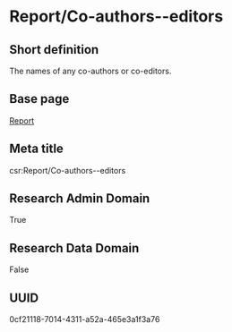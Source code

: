 # Report/Co-authors--editors
## Short definition
The names of any co-authors or co-editors.
## Base page
[Report](../../Objects/Report.md)
## Meta title
csr:Report/Co-authors--editors
## Research Admin Domain
True
## Research Data Domain
False
## UUID
0cf21118-7014-4311-a52a-465e3a1f3a76
